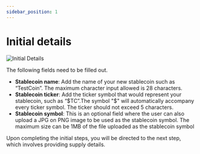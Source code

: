 ```yaml
---
sidebar_position: 1
---
```


# Initial details

![Initial Details](@site/static/img/step1.png)

The following fields need to be filled out.

- **Stablecoin name**: Add the name of your new stablecoin such as “TestCoin”. The maximum character input allowed is 28 characters.
- **Stablecoin ticker**: Add the ticker symbol that would represent your stablecoin, such as “$TC”.The symbol "$" will automatically accompany every ticker symbol. The ticker should not exceed 5 characters.
- **Stablecoin symbol**: This is an optional field where the user can also upload a JPG on PNG image to be used as the stablecoin symbol. The maximum size can be 1MB of the file uploaded as the stablecoin symbol

Upon completing the initial steps, you will be directed to the next step, which involves providing supply details.

